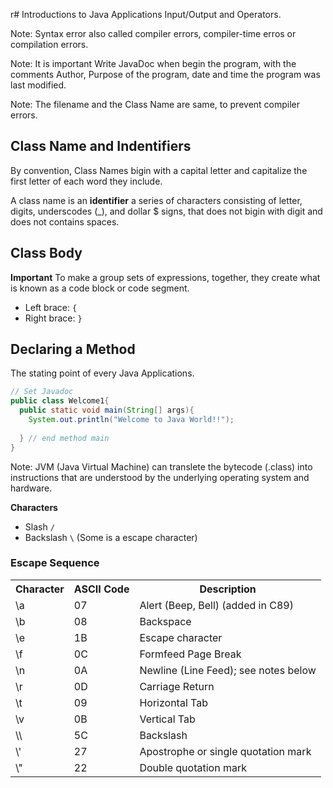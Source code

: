 r# Introductions to Java Applications Input/Output and Operators.

Note: Syntax error also called compiler errors, compiler-time erros or compilation errors.

Note: It is important Write JavaDoc when begin the program, with the comments Author, Purpose of the program, date and time the program was last modified.

Note: The filename and the Class Name are same, to prevent compiler errors.

## Class Name and Indentifiers 
By convention, Class Names bigin with a capital letter and capitalize the first letter of each word they include.

A class name is an **identifier** a series of characters consisting of letter, digits, underscodes (_), and dollar $ signs,
that does not bigin with digit and does not contains spaces. 

## Class Body
**Important**
To make a group sets of expressions, together, they create what is known as a code block or code segment.

- Left brace: ```{```
- Right brace: ```}```

## Declaring a Method
The stating point of every Java Applications.

```java
// Set Javadoc
public class Welcome1{
  public static void main(String[] args){
    System.out.println("Welcome to Java World!!");
    
  } // end method main
}
```

Note: JVM (Java Virtual Machine) can translete the bytecode (.class) into instructions that are understood by the underlying operating system and hardware.

**Characters**

- Slash ```/```
- Backslash ```\``` (Some is a escape character)

### Escape Sequence

<table>
  <tr>
    <th>Character</th>
    <th>ASCII Code</th>
    <th>Description</th>
  </tr>
  <tr>
    <td>\a</td>
    <td>07</td>
    <td>Alert (Beep, Bell) (added in C89)</td>
  </tr>
  <tr>
    <td>\b</td>
    <td>08</td>
    <td>Backspace</td>
  </tr>
  <tr>
    <td>\e</td>
    <td>1B</td>
    <td>Escape character</td>
  </tr>
  <tr>
    <td>\f</td>
    <td>0C</td>
    <td>Formfeed Page Break</td>
  </tr>
  <tr>
    <td>\n</td>
    <td>0A</td>
    <td>Newline (Line Feed); see notes below</td>
  </tr>
  <tr>
    <td>\r</td>
    <td>0D</td>
    <td>Carriage Return</td>
  </tr>
  <tr>
    <td>\t</td>
    <td>09</td>
    <td>Horizontal Tab</td>
  </tr>
  <tr>
    <td>\v</td>
    <td>0B</td>
    <td>Vertical Tab</td>
  </tr>
  <tr>
    <td>\\</td>
    <td>5C</td>
    <td>Backslash</td>
  </tr>
  <tr>
    <td>\'</td>
    <td>27</td>
    <td>Apostrophe or single quotation mark</td>
  </tr>
  <tr>
    <td>\"</td>
    <td>22</td>
    <td>Double quotation mark</td>
  </tr>
</table>
